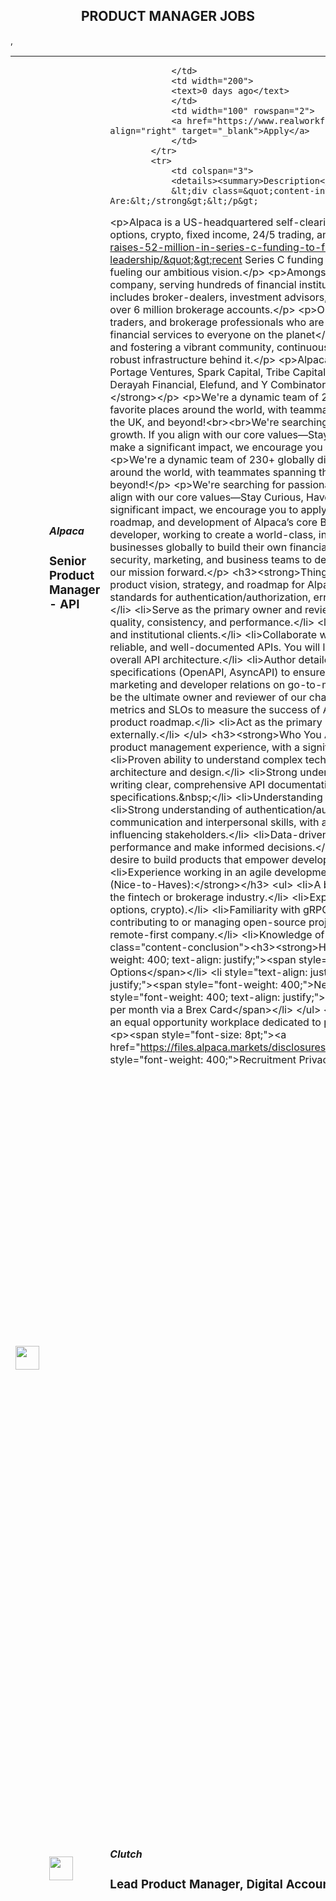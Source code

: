 <div align="center"><h2>PRODUCT MANAGER JOBS</h2></div><table><tr>
                <td width="100" height="100" rowspan="2">
                    <img src="https://avatars.githubusercontent.com/u/30398729?s=200&v=4" width="38px" height="auto">
                </td>
                <td width="300">
                    <h5>Alpaca</h5>
                    <h3>Senior Product Manager - API</h3>
                </td>
                <td width="300">
                    
                </td>
                <td width="200">
                <text>0 days ago</text>
                </td>
                <td width="100" rowspan="2">
                <a href="https://www.realworkfromanywhere.com/jobs/senior-product-manager-api-alpaca-882" align="right" target="_blank">Apply</a>
                </td>
            </tr>
            <tr>
                <td colspan="3">
                <details><summary>Description</summary>
                &lt;div class=&quot;content-intro&quot;&gt;&lt;p&gt;&lt;strong&gt;Who We Are:&lt;/strong&gt;&lt;/p&gt;
&lt;p&gt;Alpaca is a US-headquartered self-clearing broker-dealer and brokerage infrastructure for stocks, ETFs, options, crypto, fixed income, 24/5 trading, and more. Our&amp;nbsp;&lt;a href=&quot;https://alpaca.markets/blog/alpaca-raises-52-million-in-series-c-funding-to-fuel-global-expansion-and-category-leadership/&quot;&gt;recent Series C funding round&lt;/a&gt; brought our total investment to over $170 million, fueling our ambitious vision.&lt;/p&gt;
&lt;p&gt;Amongst our subsidiaries, Alpaca is a licensed financial services company, serving hundreds of financial institutions across 40 countries with our institutional-grade APIs. This includes broker-dealers, investment advisors, wealth managers, hedge funds, and crypto exchanges, totalling over 6 million brokerage accounts.&lt;/p&gt;
&lt;p&gt;Our global team is a diverse group of experienced engineers, traders, and brokerage professionals who are working to achieve our mission of&amp;nbsp;&lt;strong&gt;opening financial services to everyone on the planet&lt;/strong&gt;. We&#39;re deeply committed to open-source contributions and fostering a vibrant community, continuously enhancing our award-winning, developer-friendly API and the robust infrastructure behind it.&lt;/p&gt;
&lt;p&gt;Alpaca is proudly backed by top-tier global investors, including Portage Ventures, Spark Capital, Tribe Capital, Social Leverage, Horizons Ventures, Unbound, SBI Group, Derayah Financial, Elefund, and Y Combinator.&lt;/p&gt;
&lt;p&gt;&amp;nbsp;&lt;/p&gt;
&lt;p&gt;&lt;strong&gt;Our Team Members:&lt;/strong&gt;&lt;/p&gt;
&lt;p&gt;We&#39;re a dynamic team of 230+ globally distributed members who thrive working from our favorite places around the world, with teammates spanning the USA, Canada, Japan, Hungary, Nigeria, Brazil, the UK, and beyond!&lt;br&gt;&lt;br&gt;We&#39;re searching for passionate individuals eager to contribute to Alpaca&#39;s rapid growth. If you align with our core values—Stay Curious, Have Empathy, and Be Accountable—and are ready to make a significant impact, we encourage you to apply.&lt;/p&gt;&lt;/div&gt;&lt;h3&gt;&lt;strong&gt;Your Role:&lt;/strong&gt;&lt;/h3&gt;
&lt;p&gt;We&#39;re a dynamic team of 230+ globally distributed members who thrive working from our favorite places around the world, with teammates spanning the USA, Canada, Japan, Hungary, Nigeria, Brazil, the UK, and beyond!&lt;/p&gt;
&lt;p&gt;We&#39;re searching for passionate individuals eager to contribute to Alpaca&#39;s rapid growth. If you align with our core values—Stay Curious, Have Empathy, and Be Accountable—and are ready to make a significant impact, we encourage you to apply.&lt;/p&gt;
&lt;p&gt;As a Senior API Product Manager, you will own the roadmap, and development of Alpaca’s core Broker, Trading and Market Data APIs. You will be the voice of the developer, working to create a world-class, intuitive, and powerful API experience that enables hundreds of businesses globally to build their own financial applications. You will collaborate closely with engineering, security, marketing, and business teams to define, build, and launch new API products and features that drive our mission forward.&lt;/p&gt;
&lt;h3&gt;&lt;strong&gt;Things You Get To Do:&lt;/strong&gt;&lt;/h3&gt;
&lt;ul&gt;
&lt;li&gt;Define and own the product vision, strategy, and roadmap for Alpaca’s core APIs. This includes establishing and enforcing standards for authentication/authorization, error handling, rate limiting, versioning, and deprecation strategy.&lt;/li&gt;
&lt;li&gt;Serve as the primary owner and reviewer for all API changes, ensuring adherence to our standards for quality, consistency, and performance.&lt;/li&gt;
&lt;li&gt;Become an expert on the needs of our developer community and institutional clients.&lt;/li&gt;
&lt;li&gt;Collaborate with engineering teams to design and launch highly scalable, reliable, and well-documented APIs. You will lead technical discussions on concepts like idempotency and overall API architecture.&lt;/li&gt;
&lt;li&gt;Author detailed product requirement documents (PRDs), user stories, and API specifications (OpenAPI, AsyncAPI) to ensure clarity and alignment across all teams.&lt;/li&gt;
&lt;li&gt;Work with marketing and developer relations on go-to-market strategies to drive API adoption and engagement. You will be the ultimate owner and reviewer of our changelogs and documentation.&lt;/li&gt;
&lt;li&gt;Define and analyze key metrics and SLOs to measure the success of API products, identify areas for improvement, and inform the product roadmap.&lt;/li&gt;
&lt;li&gt;Act as the primary product evangelist for Alpaca’s APIs, both internally and externally.&lt;/li&gt;
&lt;/ul&gt;
&lt;h3&gt;&lt;strong&gt;Who You Are (Must-Haves):&lt;/strong&gt;&lt;/h3&gt;
&lt;ul&gt;
&lt;li&gt;At least 5 years of product management experience, with a significant focus on API products and developer platforms.&lt;/li&gt;
&lt;li&gt;Proven ability to understand complex technical concepts and work effectively with engineering teams on architecture and design.&lt;/li&gt;
&lt;li&gt;Strong understanding of RESTful API design principles, and experience writing clear, comprehensive API documentation as well as working with OpenAPI and AsyncAPI specifications.&amp;nbsp;&lt;/li&gt;
&lt;li&gt;Understanding of different API usage patterns and asynchronous flows.&lt;/li&gt;
&lt;li&gt;Strong understanding of authentication/authorization (OAuth, API keys, etc.)&lt;/li&gt;
&lt;li&gt;Excellent communication and interpersonal skills, with a proven track record of leading cross-functional teams and influencing stakeholders.&lt;/li&gt;
&lt;li&gt;Data-driven mindset with experience using analytics tools to track product performance and make informed decisions.&lt;/li&gt;
&lt;li&gt;A genuine passion for financial markets and a strong desire to build products that empower developers and democratize access to financial services.&lt;/li&gt;
&lt;li&gt;Experience working in an agile development environment.&lt;/li&gt;
&lt;/ul&gt;
&lt;h3&gt;&lt;strong&gt;Who You Might Be (Nice-to-Haves):&lt;/strong&gt;&lt;/h3&gt;
&lt;ul&gt;
&lt;li&gt;A background in engineering&lt;/li&gt;
&lt;li&gt;Direct experience working in the fintech or brokerage industry.&lt;/li&gt;
&lt;li&gt;Experience with trading APIs for various asset classes (stocks, options, crypto).&lt;/li&gt;
&lt;li&gt;Familiarity with gRPC, WebSockets, and other API protocols.&lt;/li&gt;
&lt;li&gt;Experience contributing to or managing open-source projects.&lt;/li&gt;
&lt;li&gt;Experience working in a globally distributed, remote-first company.&lt;/li&gt;
&lt;li&gt;Knowledge of institutional trading workflows and requirements.&lt;/li&gt;
&lt;/ul&gt;&lt;div class=&quot;content-conclusion&quot;&gt;&lt;h3&gt;&lt;strong&gt;How We Take Care of You:&lt;/strong&gt;&lt;/h3&gt;
&lt;ul&gt;
&lt;li style=&quot;font-weight: 400; text-align: justify;&quot;&gt;&lt;span style=&quot;font-weight: 400;&quot;&gt;Competitive Salary &amp;amp; Stock Options&lt;/span&gt;&lt;/li&gt;
&lt;li style=&quot;text-align: justify;&quot;&gt;Health Benefits&lt;/li&gt;
&lt;li style=&quot;font-weight: 400; text-align: justify;&quot;&gt;&lt;span style=&quot;font-weight: 400;&quot;&gt;New Hire Home-Office Setup: One-time USD $500&lt;/span&gt;&lt;/li&gt;
&lt;li style=&quot;font-weight: 400; text-align: justify;&quot;&gt;&lt;span style=&quot;font-weight: 400;&quot;&gt;Monthly Stipend: USD $150 per month via a Brex Card&lt;/span&gt;&lt;/li&gt;
&lt;/ul&gt;
&lt;p&gt;&lt;em&gt;&lt;span style=&quot;font-weight: 400;&quot;&gt;Alpaca is proud to be an equal opportunity workplace dedicated to pursuing and hiring a diverse workforce.&lt;br&gt;&lt;/span&gt;&lt;/em&gt;&lt;/p&gt;
&lt;p&gt;&lt;span style=&quot;font-size: 8pt;&quot;&gt;&lt;a href=&quot;https://files.alpaca.markets/disclosures/AlpacaRecruitmentPrivacyPolicy.pdf&quot;&gt;&lt;em&gt;&lt;span style=&quot;font-weight: 400;&quot;&gt;Recruitment Privacy Policy&lt;/span&gt;&lt;/em&gt;&lt;/a&gt;&lt;/span&gt;&lt;/p&gt;&lt;/div&gt;
                </details>
                </td>
            </tr>,<tr>
                <td width="100" height="100" rowspan="2">
                    <img src="https://avatars.githubusercontent.com/u/69215121?s=200&v=4" width="38px" height="auto">
                </td>
                <td width="300">
                    <h5>Clutch</h5>
                    <h3>Lead Product Manager, Digital Account Opening</h3>
                </td>
                <td width="300">
                    
                </td>
                <td width="200">
                <text>0 days ago</text>
                </td>
                <td width="100" rowspan="2">
                <a href="https://www.realworkfromanywhere.com/jobs/lead-product-manager-digital-account-opening-clutch-5211" align="right" target="_blank">Apply</a>
                </td>
            </tr>
            <tr>
                <td colspan="3">
                <details><summary>Description</summary>
                <p style="min-height:1.5em"><strong>About the Role</strong></p><p style="min-height:1.5em">We are seeking a <strong>Product Maturation Lead</strong> to lead our Digital Account Opening (DAO) product line and elevate how we scale solutions across the consumer banking suite. This role blends product leadership with cross-functional orchestration, ensuring we not only solve immediate customer issues but also build repeatable patterns that reduce complexity, accelerate implementation, and maximize long-term platform performance.</p><p style="min-height:1.5em"><strong>About the Team</strong></p><p style="min-height:1.5em">You’ll be part of the broader <strong>Consumer Banking Product team</strong>, working closely with Product Managers, Engineering, Design, Implementation, Support, and Customer Success. Your role is the connective tissue across these groups, transforming reactive one-off requests into scalable patterns. You’ll also mentor PMs, helping them move from firefighting into pattern-driven product development that delivers sustained customer outcomes.</p><p style="min-height:1.5em"><strong>What You’ll Do</strong></p><p style="min-height:1.5em"><strong>Within 3 months, you will:</strong></p><ul style="min-height:1.5em"><li><p style="min-height:1.5em">Audit current tickets, implementations, and DAO funnels.</p></li><li><p style="min-height:1.5em">Publish the <strong>Top 10 Patterns</strong> and an initial decision rubric for one-offs.</p></li><li><p style="min-height:1.5em">Begin coaching PMs on pattern-driven development and cataloging “golden paths.”</p></li></ul><p style="min-height:1.5em"><strong>Within 6 months, you will:</strong></p><ul style="min-height:1.5em"><li><p style="min-height:1.5em">Launch the <strong>Golden Config Library</strong> and <strong>sandbox harness</strong>.</p></li><li><p style="min-height:1.5em">Define the <strong>DAO Health Score</strong> (conversion, funding, abandonment, NIGO, activation) and set alerts.</p></li><li><p style="min-height:1.5em">Pilot the <strong>Maturation Review</strong> with 2–3 institutions alongside Customer Success.</p></li><li><p style="min-height:1.5em">Establish a Product Patterns Catalog with reusable templates and frameworks.</p></li></ul><p style="min-height:1.5em"><strong>Within 9 months, you will:</strong></p><ul style="min-height:1.5em"><li><p style="min-height:1.5em">Deliver at least two platform-level pattern releases (e.g., Tracking Records Framework, Eligibility Engine v1).</p></li><li><p style="min-height:1.5em">Achieve a &gt;30% reduction in median implementation time.</p></li><li><p style="min-height:1.5em">Embed systemic processes for handling one-off client requests (triage taxonomy, decision rubric, intake loops).</p></li><li><p style="min-height:1.5em">Partner with CS to improve post-launch outcomes quarter-over-quarter.</p></li></ul><p style="min-height:1.5em"><strong>What You’ll Bring</strong> </p><ul style="min-height:1.5em"><li><p style="min-height:1.5em">7+ years of product management experience, ideally in fintech, SaaS, or enterprise platforms.</p></li><li><p style="min-height:1.5em">Proven ability to <strong>scale product lines</strong> from one-off solutions to reusable frameworks.</p></li><li><p style="min-height:1.5em">Strong <strong>cross-functional leadership</strong>, able to partner with Engineering, Design, Implementation, Support, and CS.</p></li><li><p style="min-height:1.5em">Track record of mentoring PMs and elevating product craft.</p></li><li><p style="min-height:1.5em">Comfort with <strong>complex technical domains</strong> (e.g., banking cores, integrations, rules engines).</p></li><li><p style="min-height:1.5em">Analytical and data-driven mindset, with experience building metrics frameworks and feedback loops.</p></li><li><p style="min-height:1.5em">Excellent communication skills, able to translate complexity into clarity for both internal teams and customers.</p></li></ul><p style="min-height:1.5em"><strong>What’s In It For You?</strong></p><ul style="min-height:1.5em"><li><p style="min-height:1.5em"><strong>Remote Flexibility:</strong> Enjoy the freedom of remote work from anywhere, balancing life and career seamlessly.</p></li><li><p style="min-height:1.5em"><strong>Unforgettable Off-Sites:</strong> Twice a year, bond with colleagues in exciting destinations, fostering teamwork and fresh ideas.</p></li><li><p style="min-height:1.5em"><strong>Paid Time Off:</strong> Enjoy flexible PTO days yearly for relaxation and rejuvenation.</p></li><li><p style="min-height:1.5em"><strong>Stock Options:</strong> Joining us means having a stake in our success, so you'll receive stock options as part of your compensation package.</p></li><li><p style="min-height:1.5em"><strong>Home Office Setup:</strong> Create your ideal workspace with a dedicated budget for home office essentials.</p></li><li><p style="min-height:1.5em"><strong>Work Trip Budget:</strong> Grow personally and professionally with a budget for work-related trips and co-working.</p></li><li><p style="min-height:1.5em"><strong>Health Coverage:</strong> Prioritize your well-being with comprehensive health and dental insurance plans.</p></li></ul><p style="min-height:1.5em"><strong>About Us</strong></p><p style="min-height:1.5em"><strong>Clutch</strong> is a revolutionary vertical SaaS company, proudly backed by Andreessen Horowitz (A16z), aimed at revolutionizing the way Credit Unions engage and change the lives of their members. As a champion of financial well-being, we address the urgent need for affordable lending solutions in an era where the average American grapples with over $155,000 in household debt. Unlike traditional financial institutions, Clutch develops software to turn Credit Unions into FinTech lenders and leverage their balance sheets to responsibly lend to over 130M Americans. Our mission extends beyond mere financial transactions; we strive to fundamentally enhance the way credit unions interact with their members. By integrating cutting-edge technologies and user-centric designs, we help credit unions provide seamless digital experiences that are on par with leading tech companies. This approach not only preserves but revitalizes the longstanding tradition of community and member-focused service inherent to credit unions.</p><p style="min-height:1.5em">Clutch is an equal opportunity employer. All applicants will be considered for employment without attention to race, color, religion, sex, sexual orientation, gender identity, national origin, veteran or disability status.</p><p style="min-height:1.5em"><em>Our organization participates in E-Verify. Click </em><a target="_blank" rel="noopener noreferrer nofollow" href="https://www.e-verify.gov/about-e-verify/what-is-e-verify"><em>here</em></a><em> to learn about E-Verify.</em></p>
                </details>
                </td>
            </tr></table>